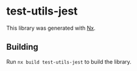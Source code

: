 # test-utils-jest

This library was generated with [Nx](https://nx.dev).

## Building

Run `nx build test-utils-jest` to build the library.
